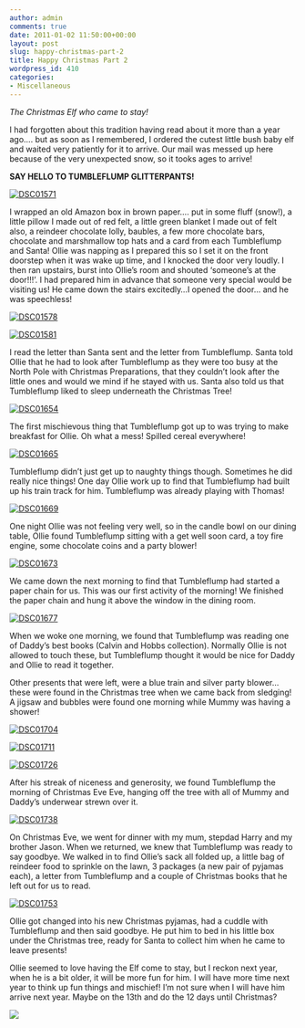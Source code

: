 ```yaml
---
author: admin
comments: true
date: 2011-01-02 11:50:00+00:00
layout: post
slug: happy-christmas-part-2
title: Happy Christmas Part 2
wordpress_id: 410
categories:
- Miscellaneous
---
```


 

_The Christmas Elf who came to stay!_

 

I had forgotten about this tradition having read about it more than a year ago…. but as soon as I remembered, I ordered the cutest little bush baby elf and waited very patiently for it to arrive. Our mail was messed up here because of the very unexpected snow, so it tooks ages to arrive!

 

**SAY HELLO TO TUMBLEFLUMP GLITTERPANTS!**

 

[![DSC01571](http://lh6.ggpht.com/_C-ub7-hXVgE/TSBmS8YWr5I/AAAAAAAAJC8/Apkv6kdQSjY/DSC01571_thumb.jpg?imgmax=800)](http://lh5.ggpht.com/_C-ub7-hXVgE/TSBmSWurY6I/AAAAAAAAJC4/lR4H7zYk34I/s1600-h/DSC015712.jpg)

 

I wrapped an old Amazon box in brown paper…. put in some fluff (snow!), a little pillow I made out of red felt, a little green blanket I made out of felt also, a reindeer chocolate lolly, baubles, a few more chocolate bars, chocolate and marshmallow top hats and a card from each Tumbleflump and Santa! Ollie was napping as I prepared this so I set it on the front doorstep when it was wake up time, and I knocked the door very loudly. I then ran upstairs, burst into Ollie’s room and shouted ‘someone’s at the door!!!’. I had prepared him in advance that someone very special would be visiting us! He came down the stairs excitedly…I opened the door… and he was speechless!

 

[![DSC01578](http://lh5.ggpht.com/_C-ub7-hXVgE/TSBmT_B93lI/AAAAAAAAJDE/ufR1gy3U2Jc/DSC01578_thumb.jpg?imgmax=800)](http://lh5.ggpht.com/_C-ub7-hXVgE/TSBmTZLbQkI/AAAAAAAAJDA/DY3B2QFzzcw/s1600-h/DSC015782.jpg)

 

[![DSC01581](http://lh6.ggpht.com/_C-ub7-hXVgE/TSBmU0q6JFI/AAAAAAAAJDM/ErccfodceUQ/DSC01581_thumb.jpg?imgmax=800)](http://lh3.ggpht.com/_C-ub7-hXVgE/TSBmUZJtCyI/AAAAAAAAJDI/wcn-jomYl2A/s1600-h/DSC015812.jpg)

 

I read the letter than Santa sent and the letter from Tumbleflump. Santa told Ollie that he had to look after Tumbleflump as they were too busy at the North Pole with Christmas Preparations, that they couldn’t look after the little ones and would we mind if he stayed with us. Santa also told us that Tumbleflump liked to sleep underneath the Christmas Tree!

 

[![DSC01654](http://lh3.ggpht.com/_C-ub7-hXVgE/TSBmVmEUU5I/AAAAAAAAJDU/fhCyTb3eVCw/DSC01654_thumb.jpg?imgmax=800)](http://lh3.ggpht.com/_C-ub7-hXVgE/TSBmVN3WJQI/AAAAAAAAJDQ/oZsNsbi56qI/s1600-h/DSC016542.jpg)

 

The first mischievous thing that Tumbleflump got up to was trying to make breakfast for Ollie. Oh what a mess! Spilled cereal everywhere!

 

[![DSC01665](http://lh3.ggpht.com/_C-ub7-hXVgE/TSBmWbgVgaI/AAAAAAAAJDc/sDoZG0l5mio/DSC01665_thumb.jpg?imgmax=800)](http://lh4.ggpht.com/_C-ub7-hXVgE/TSBmV2z0muI/AAAAAAAAJDY/Aj5iawBvVaU/s1600-h/DSC016652.jpg)

 

Tumbleflump didn’t just get up to naughty things though. Sometimes he did really nice things! One day Ollie work up to find that Tumbleflump had built up his train track for him. Tumbleflump was already playing with Thomas! 

 

[![DSC01669](http://lh6.ggpht.com/_C-ub7-hXVgE/TSBmXLCxWvI/AAAAAAAAJDk/dphwpyYwLtg/DSC01669_thumb.jpg?imgmax=800)](http://lh6.ggpht.com/_C-ub7-hXVgE/TSBmWxOmCAI/AAAAAAAAJDg/0Mjva9w12-o/s1600-h/DSC016692.jpg)

 

One night Ollie was not feeling very well, so in the candle bowl on our dining table, Ollie found Tumbleflump sitting with a get well soon card, a toy fire engine, some chocolate coins and a party blower!

 

[![DSC01673](http://lh4.ggpht.com/_C-ub7-hXVgE/TSBmYXziwII/AAAAAAAAJDs/nS9r3avlvwo/DSC01673_thumb.jpg?imgmax=800)](http://lh6.ggpht.com/_C-ub7-hXVgE/TSBmX0LWG0I/AAAAAAAAJDo/s6CDLdAwyMI/s1600-h/DSC016732.jpg)

 

We came down the next morning to find that Tumbleflump had started a paper chain for us. This was our first activity of the morning! We finished the paper chain and hung it above the window in the dining room.

 

[![DSC01677](http://lh3.ggpht.com/_C-ub7-hXVgE/TSBmZXkFFdI/AAAAAAAAJD0/z_8-rzNFaHg/DSC01677_thumb.jpg?imgmax=800)](http://lh4.ggpht.com/_C-ub7-hXVgE/TSBmY6IwkYI/AAAAAAAAJDw/-sCSyz1RrAg/s1600-h/DSC016772.jpg)

 

When we woke one morning, we found that Tumbleflump was reading one of Daddy’s best books (Calvin and Hobbs collection). Normally Ollie is not allowed to touch these, but Tumbleflump thought it would be nice for Daddy and Ollie to read it together. 

 

Other presents that were left, were a blue train and silver party blower… these were found in the Christmas tree when we came back from sledging! A jigsaw and bubbles were found one morning while Mummy was having a shower!

 

[![DSC01704](http://lh4.ggpht.com/_C-ub7-hXVgE/TSBmaRvWb9I/AAAAAAAAJD8/2NizbuGE-zg/DSC01704_thumb.jpg?imgmax=800)](http://lh5.ggpht.com/_C-ub7-hXVgE/TSBmZ4tJCKI/AAAAAAAAJD4/w-OdmGdnzcU/s1600-h/DSC017042.jpg)

 

[![DSC01711](http://lh5.ggpht.com/_C-ub7-hXVgE/TSBmb_Glt6I/AAAAAAAAJEE/24CMM0qK--s/DSC01711_thumb.jpg?imgmax=800)](http://lh3.ggpht.com/_C-ub7-hXVgE/TSBmbYO5auI/AAAAAAAAJEA/UGU6l4gFOkw/s1600-h/DSC017112.jpg)

 

[![DSC01726](http://lh3.ggpht.com/_C-ub7-hXVgE/TSBmcidIWhI/AAAAAAAAJEM/rc5WMNIxvb8/DSC01726_thumb.jpg?imgmax=800)](http://lh4.ggpht.com/_C-ub7-hXVgE/TSBmcN9PX0I/AAAAAAAAJEI/YkjSQ7LE16A/s1600-h/DSC017262.jpg)

 

After his streak of niceness and generosity, we found Tumbleflump the morning of Christmas Eve Eve, hanging off the tree with all of Mummy and Daddy’s underwear strewn over it.

 

[![DSC01738](http://lh6.ggpht.com/_C-ub7-hXVgE/TSBmdaHQDKI/AAAAAAAAJEU/Mm1MFA5P2Uc/DSC01738_thumb.jpg?imgmax=800)](http://lh3.ggpht.com/_C-ub7-hXVgE/TSBmdJruY9I/AAAAAAAAJEQ/7YR38bgkCWw/s1600-h/DSC017382.jpg)

 

 

 

 

 

 

 

 

 

 

 

 

On Christmas Eve, we went for dinner with my mum, stepdad Harry and my brother Jason. When we returned, we knew that Tumbleflump was ready to say goodbye. We walked in to find Ollie’s sack all folded up, a little bag of reindeer food to sprinkle on the lawn, 3 packages (a new pair of pyjamas each), a letter from Tumbleflump and a couple of Christmas books that he left out for us to read.

 

[![DSC01753](http://lh6.ggpht.com/_C-ub7-hXVgE/TSBme752FkI/AAAAAAAAJEc/aewXHaX6Jr4/DSC01753_thumb2.jpg?imgmax=800)](http://lh6.ggpht.com/_C-ub7-hXVgE/TSBmeSoE6cI/AAAAAAAAJEY/vDDXGhQ36H4/s1600-h/DSC017534.jpg)

 

Ollie got changed into his new Christmas pyjamas, had a cuddle with Tumbleflump and then said goodbye. He put him to bed in his little box under the Christmas tree, ready for Santa to collect him when he came to leave presents!

 

Ollie seemed to love having the Elf come to stay, but I reckon next year, when he is a bit older, it will be more fun for him. I will have more time next year to think up fun things and mischief! I’m not sure when I will have him arrive next year. Maybe on the 13th and do the 12 days until Christmas?

 

![](https://blogger.googleusercontent.com/tracker/251139911615938991-5491641838455317913?l=www.outmumbered.com)
